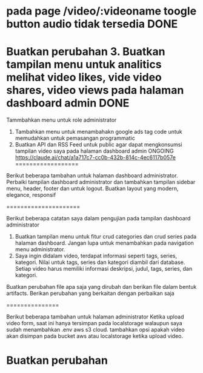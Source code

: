 pada page /video/:videoname
toogle button audio tidak tersedia
DONE
=========================
Buatkan perubahan
3. Buatkan tampilan menu untuk analitics melihat video likes, vide video shares, video views pada halaman dashboard admin
DONE
===================

Tammbahkan menu untuk role administrator
1. Tambahkan menu untuk menambahakn google ads tag code untuk memudahkan untuk pemasangan programmatic
2. Buatkan API dan RSS Feed untuk public agar dapat mengkonsumsi tampilan video saya  pada halaman dashboard admin
ONGOING
https://claude.ai/chat/a1a717c7-cc0b-432b-814c-4ec6117b057e
==================

Berikut beberapa tambahan untuk halaman dashboard administrator. Perbaiki tampilan dashboard administrator dan tambahkan tampilan sidebar menu, header, footer dan untuk logout. Buatkan layout yang modern, elegance, responsif

=====================

Berikut beberapa catatan saya dalam pengujian pada tampilan dashboard administrator

1. Buatkan tampilan menu untuk fitur crud categories dan crud series pada halaman dashboard. Jangan lupa untuk menambahkan pada navigation menu administrator. 
2. Saya ingin didalam video, terdapat informasi seperti tags, series, kategori. Nilai untuk tags, series dan kategori diambil dari database. Setiap video harus memiliki informasi deskripsi, judul, tags, series, dan kategori. 

Buatkan perubahan file apa saja yang dirubah dan berikan file dalam bentuk artifacts. Berikan perubahan yang berkaitan dengan perbaikan saja

===============

Berikut beberapa tambahan untuk halaman administrator
Ketika upload video form, saat ini hanya tersimpan pada localstorage walaupun saya sudah menambahkan .env aws s3 cloud. tambahkan opsi apakah video akan disimpan pada bucket aws atau localstorage ketika upload video.

Buatkan perubahan
====================
